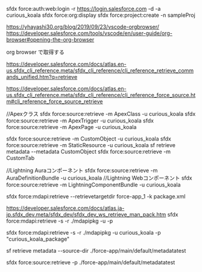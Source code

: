 
sfdx force:auth:web:login -r https://login.salesforce.com -d -a curious_koala
sfdx force:org:display
sfdx force:project:create -n sampleProj


https://yhayashi30.org/blog/2019/09/23/vscode-orgbrowser/
https://developer.salesforce.com/tools/vscode/en/user-guide/org-browser#opening-the-org-browser

org browser で取得する

https://developer.salesforce.com/docs/atlas.en-us.sfdx_cli_reference.meta/sfdx_cli_reference/cli_reference_retrieve_commands_unified.htm?q=retrieve

https://developer.salesforce.com/docs/atlas.en-us.sfdx_cli_reference.meta/sfdx_cli_reference/cli_reference_force_source.htm#cli_reference_force_source_retrieve

//Apexクラス
sfdx force:source:retrieve -m ApexClass -u curious_koala
sfdx force:source:retrieve -m ApexTrigger -u curious_koala
sfdx force:source:retrieve -m ApexPage -u curious_koala

sfdx force:source:retrieve -m CustomObject -u curious_koala
sfdx force:source:retrieve -m StaticResource -u curious_koala
sf retrieve metadata --metadata CustomObject
sfdx force:source:retrieve -m CustomTab

//Lightning Auraコンポーネント
sfdx force:source:retrieve -m AuraDefinitionBundle -u curious_koala
//Lightning Webコンポーネント
sfdx force:source:retrieve -m LightningComponentBundle -u curious_koala

sfdx force:mdapi:retrieve --retrievetargetdir force-app_1 -k package.xml

https://developer.salesforce.com/docs/atlas.ja-jp.sfdx_dev.meta/sfdx_dev/sfdx_dev_ws_retrieve_man_pack.htm
sfdx force:mdapi:retrieve -s -r ./mdapipkg -u <username> -p <package name>

sfdx force:mdapi:retrieve -s -r ./mdapipkg -u curious_koala -p "curious_koala_package"


sf retrieve metadata --source-dir ./force-app/main/default/metadatatest

sfdx force:source:retrieve -p ./force-app/main/default/metadatatest

